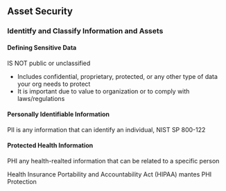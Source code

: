 ## Asset Security

### Identitfy and Classify Information and Assets

#### Defining Sensitive Data
IS NOT public or unclassified
* Includes confidential, proprietary, protected, or any other type of data your org needs to protect
* It is important due to value to organization or to comply with laws/regulations

#### Personally Identifiable Information
PII is any information that can identify an individual,
NIST SP 800-122

#### Protected Health Information
PHI any health-realted information that can be related to a specific person

Health Insurance Portability and Accountability Act (HIPAA) mantes PHI Protection